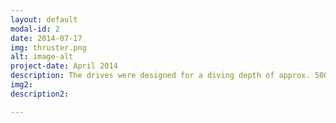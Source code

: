 ```yaml
---
layout: default
modal-id: 2
date: 2014-07-17
img: thruster.png
alt: image-alt
project-date: April 2014
description: The drives were designed for a diving depth of approx. 500 metres. They generate a thrust of 210N at 2.4&nbsp;kW input power (48&nbsp;V system), with an efficiency of over 89%. They are controlled via a Raspberry Pi with VESC. 
img2: 
description2:

---
```

